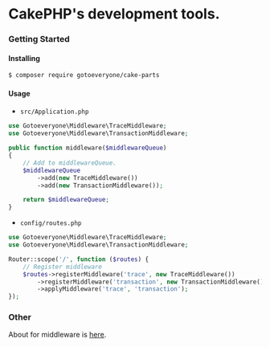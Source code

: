 # CakePHP's development tools.

### Getting Started

#### Installing

```sh
$ composer require gotoeveryone/cake-parts
```

#### Usage

- `src/Application.php`

```php
use Gotoeveryone\Middleware\TraceMiddleware;
use Gotoeveryone\Middleware\TransactionMiddleware;

public function middleware($middlewareQueue)
{
    // Add to middlewareQueue.
    $middlewareQueue
        ->add(new TraceMiddleware())
        ->add(new TransactionMiddleware());

    return $middlewareQueue;
}
```

- `config/routes.php`

```php
use Gotoeveryone\Middleware\TraceMiddleware;
use Gotoeveryone\Middleware\TransactionMiddleware;

Router::scope('/', function ($routes) {
    // Register middleware
    $routes->registerMiddleware('trace', new TraceMiddleware())
        ->registerMiddleware('transaction', new TransactionMiddleware())
        ->applyMiddleware('trace', 'transaction');
});
```

### Other

About for middleware is [here](https://book.cakephp.org/3.0/en/controllers/middleware.html).
